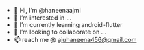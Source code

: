 - 👋 Hi, I’m @haneenaajmi
- 👀 I’m interested in ...
- 🌱 I’m currently learning android-flutter
- 💞️ I’m looking to collaborate on ...
- 📫 reach me @ ajuhaneena456@gmail.com

<!---
haneenaajmi/haneenaajmi is a ✨ special ✨ repository because its `README.md` (this file) appears on your GitHub profile.
You can click the Preview link to take a look at your changes.
--->
